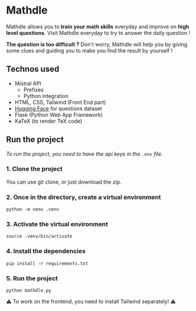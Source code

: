 # Mathdle

Mathdle allows you to **train your math skills** everyday and improve on **high level questions**. Visit Mathdle everyday to try to answer the daily question !  

**The question is too difficult ?** Don't worry, Mathdle will help you by giving some clues and guiding you to make you find the result by yourself !


## Technos used

- Mistral API
    - Prefixes
    - Python integration
- HTML, CSS, Tailwind (Front End part)
- [Hugging Face](https://huggingface.co/datasets/HuggingFaceH4/MATH-500) for questions dataset
- Flask (Python Web App Framework)
- KaTeX (to render TeX code)

## Run the project

*To run the project, you need to have the api keys in the `.env` file.*

### 1. Clone the project
You can use git clone, or just download the zip.

### 2. Once in the directory, create a virtual environment
```
python -m venv .venv
```

### 3. Activate the virtual environment
```
source .venv/bin/activate
```

### 4. Install the dependencies
```
pip install -r requirements.txt
```

### 5. Run the project
```
python mathdle.py
```

:warning: To work on the frontend, you need to install Tailwind separately! :warning: